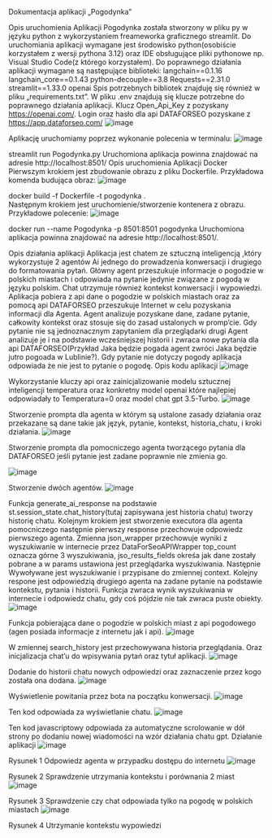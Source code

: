 Dokumentacja aplikacji „Pogodynka”

Opis uruchomienia Aplikacji
Pogodynka została stworzony w pliku py w języku python z wykorzystaniem freameworka graficznego streamlit. Do uruchomiania aplikacji wymagane jest środowisko python(osobiście korzystałem z wersji pythona 3.12) oraz IDE obsługujące pliki pythonowe np. Visual Studio Code(z którego korzystałem). Do poprawnego działania aplikacji wymagane są następujące biblioteki:
langchain==0.1.16
langchain_core==0.1.43
python-decouple==3.8
Requests==2.31.0
streamlit==1.33.0
openai
Spis potrzebnych bibliotek znajduję się również w pliku „requirements.txt”.
W pliku .env znajdują się klucze potrzebne do poprawnego działania aplikacji.
Klucz Open_Api_Key z pozyskany https://openai.com/.
Login oraz hasło dla api DATAFORSEO pozyskane z https://app.dataforseo.com/
 ![image](https://github.com/Mydlyk/Pogodynka/assets/65900710/53bed0e5-dc54-425d-aad2-14da77c68ebb)

Aplikację uruchomiamy poprzez wykonanie polecenia  w terminalu:
 ![image](https://github.com/Mydlyk/Pogodynka/assets/65900710/ee332082-e3e7-431e-a65d-45533f5114d0)

streamlit run  Pogodynka.py
Uruchomiona aplikacja powinna znajdować na adresie http://localhost:8501/
Opis uruchomienia Aplikacji Docker
Pierwszym krokiem jest zbudowanie obrazu z pliku Dockerfile. 
Przykładowa komenda budująca obraz:
 ![image](https://github.com/Mydlyk/Pogodynka/assets/65900710/43005707-9fa1-49fc-ab87-27e966b167d4)

docker build -f Dockerfile -t pogodynka .  
Następnym krokiem jest uruchomienie/stworzenie kontenera z obrazu.
 Przykładowe polecenie:
 ![image](https://github.com/Mydlyk/Pogodynka/assets/65900710/fcacbe6e-9c5e-400c-a0e3-f7c1922b7850)

docker run --name Pogodynka -p 8501:8501 pogodynka
Uruchomiona aplikacja powinna znajdować na adresie http://localhost:8501/.

Opis działania aplikacji
Aplikacja jest chatem ze sztuczną inteligencją ,który wykorzystuje 2 agentów Ai jednego do prowadzenia konwersacji i drugiego do formatowania pytań. Główny agent przeszukuje informacje o pogodzie w polskich miastach i odpowiada na pytanie jedynie związane z pogodą w języku polskim. Chat utrzymuje również kontekst konwersacji i wypowiedzi.
Aplikacja pobiera z api dane o pogodzie w polskich miastach oraz  za pomocą api DATAFORSEO przeszukuje Internet w celu pozyskania informacji dla Agenta. Agent analizuje pozyskane dane, zadane pytanie, całkowity kontekst oraz stosuje się do zasad ustalonych w promp’cie. Gdy pytanie nie są jednoznacznym zapytaniem dla przeglądarki drugi Agent analizuje je i na podstawie wcześniejszej historii i zwraca nowe pytania dla api DATAFORSEO(Przykład Jaka będzie pogada agent zwróci Jaka będzie jutro pogoada w Lublinie?). Gdy pytanie nie dotyczy pogody aplikacja odpowiada że nie jest to pytanie o pogodę.
Opis kodu aplikacji
![image](https://github.com/Mydlyk/Pogodynka/assets/65900710/f8e67523-4c9f-46cb-9795-8957ddf17846)
 
Wykorzystanie kluczy api oraz zainicjalizowanie modelu sztucznej inteligencji temperatura oraz konkretny model openai które najlepiej odpowiadały to Temperatura=0 oraz model chat gpt 3.5-Turbo.
![image](https://github.com/Mydlyk/Pogodynka/assets/65900710/b9b26a1e-70e1-46aa-9639-0d6ed4d40ed7)

Stworzenie prompta dla agenta w którym są ustalone zasady działania oraz przekazane są dane takie jak język, pytanie, kontekst, historia_chatu, i kroki działania.
![image](https://github.com/Mydlyk/Pogodynka/assets/65900710/1b7f07e6-70ac-4a18-b033-41927455fce1)
 
Stworzenie prompta dla pomocniczego agenta tworzącego pytania dla DATAFORSEO jeśli pytanie jest zadane poprawnie nie zmienia go.

![image](https://github.com/Mydlyk/Pogodynka/assets/65900710/01ff1808-c79d-4468-8242-f4f73c16528a)

Stworzenie dwóch agentów.
![image](https://github.com/Mydlyk/Pogodynka/assets/65900710/351f4eb4-f9dc-45e5-804e-edaaed2b89e2)
 
Funkcja generate_ai_response na podstawie st.session_state.chat_history(tutaj zapisywana jest historia chatu) tworzy historię chatu. Kolejnym krokiem jest stworzenie executora dla agenta pomocniczego następnie pierwszy response przechowuje odpowiedz pierwszego agenta. Zmienna json_wrapper przechowuje wyniki z wyszukiwanie w internecie przez DataForSeoAPIWrapper top_count oznacza górne 3 wyszukiwania, jso_results_fields okreśa jak dane zostały pobrane a w params ustawiona jest przeglądarka wyszukiwania.
Następnie Wywoływane jest wyszukiwanie i przypisane do zmiennej context.
Kolejny respone jest odpowiedzią drugiego agenta na zadane pytanie na podstawie kontekstu, pytania i historii. Funkcja zwraca wynik wyszukiwania w internecie i odpowiedz chatu, gdy coś pójdzie nie tak zwraca puste obiekty.
![image](https://github.com/Mydlyk/Pogodynka/assets/65900710/d92c5db0-723a-492b-b5a2-fef5331f7beb)
 
Funkcja pobierająca dane o pogodzie w polskich miast z api pogodowego (agen posiada informacje z internetu jak i api).
 ![image](https://github.com/Mydlyk/Pogodynka/assets/65900710/183dc302-2d50-4086-8853-01e178557aed)

W zmiennej search_history jest przechowywana historia przeglądania.
Oraz inicjalizacja chat’u do wpisywania pytań oraz tytuł aplikacji.
![image](https://github.com/Mydlyk/Pogodynka/assets/65900710/aa6b7576-0adb-4309-9fff-fa914c500633)
 
Dodanie do historii chatu nowych odpowiedzi oraz zaznaczenie przez kogo została ona dodana.
![image](https://github.com/Mydlyk/Pogodynka/assets/65900710/602c8be0-a387-42be-922d-12874d9d7cb7)
 
Wyświetlenie powitania przez bota na początku konwersacji.
 ![image](https://github.com/Mydlyk/Pogodynka/assets/65900710/157634a1-d6cf-490b-9c86-2a63806d7e05)

Ten kod odpowiada za wyświetlanie chatu.
![image](https://github.com/Mydlyk/Pogodynka/assets/65900710/393acdc4-9363-4d03-a00f-80345513a4f5)
 
Ten kod javascriptowy odpowiada za automatyczne scrolowanie w dół strony po dodaniu nowej wiadomości na wzór działania chatu gpt.
Działanie aplikacji
 ![image](https://github.com/Mydlyk/Pogodynka/assets/65900710/3f8e20a0-ba64-4125-80d2-649d080efd28)

Rysunek 1 Odpowiedz agenta w przypadku dostępu do internetu
 ![image](https://github.com/Mydlyk/Pogodynka/assets/65900710/77226c71-3bf1-442a-9424-f65f41b42ea2)

Rysunek 2 Sprawdzenie utrzymania kontekstu i porównania 2 miast
 ![image](https://github.com/Mydlyk/Pogodynka/assets/65900710/128ec321-fac3-4234-8815-9b0e28a87f4b)

Rysunek 3 Sprawdzenie czy chat odpowiada tylko na pogodę w polskich miastach
 ![image](https://github.com/Mydlyk/Pogodynka/assets/65900710/ffcada7b-6803-44c5-b3e3-4bf436d4538e)

Rysunek 4 Utrzymanie kontekstu wypowiedzi

